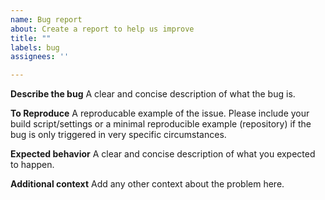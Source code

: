 ```yaml
---
name: Bug report
about: Create a report to help us improve
title: ""
labels: bug
assignees: ''

---
```


**Describe the bug**
A clear and concise description of what the bug is.

**To Reproduce**
A reproducable example of the issue.  Please include your build script/settings or a minimal reproducible example (repository) if the bug is only triggered in very specific circumstances.

**Expected behavior**
A clear and concise description of what you expected to happen.

**Additional context**
Add any other context about the problem here.
